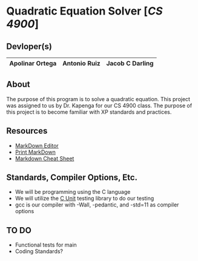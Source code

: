 # Quadratic Equation Solver [*CS 4900*]
## Devloper(s)
Apolinar Ortega | Antonio Ruiz | Jacob C Darling
 --- | --- | ---

## About
The purpose of this program is to solve a quadratic equation. This project was assigned to us by Dr. Kapenga for our CS 4900 class. The purpose of this project is to become familiar with XP standards and practices.

## Resources
 - [MarkDown Editor](https://dillinger.io/)
 - [Print MarkDown](https://gitprint.com/)
 - [Markdown Cheat Sheet](https://github.com/adam-p/markdown-here/wiki/Markdown-Cheatsheet)

## Standards, Compiler Options, Etc.
 - We will be programming using the C language
 - We will utilize the [C Unit](http://cunit.sourceforge.net/doc/introduction.html) testing library to do our testing
 - gcc is our compiler with -Wall, -pedantic, and -std=11 as compiler options

## TO DO 
 - Functional tests for main
 - Coding Standards?